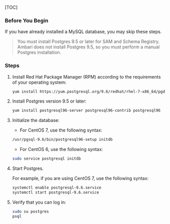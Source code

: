 [TOC]

### Before You Begin

If you have already installed a MySQL database, you may skip these steps.

> You must install Postgres 9.5 or later for SAM and Schema Registry. Ambari does not install Postgres 9.5, so you must perform a manual Postgres installation.

### Steps

1. Install Red Hat Package Manager (RPM) according to the requirements of your operating system:

    ```bash
    yum install https://yum.postgresql.org/9.6/redhat/rhel-7-x86_64/pgdg-redhat96-9.6-3.noarch.rpm
    ```

2. Install Postgres version 9.5 or later:
    
    ```bash
    yum install postgresql96-server postgresql96-contrib postgresql96
    ```

3. Initialize the database:

    - For CentOS 7, use the following syntax:

    ```bash
    /usr/pgsql-9.6/bin/postgresql96-setup initdb
    ```

   - For CentOS 6, use the following syntax:

    ```bash
    sudo service postgresql initdb
    ```

4. Start Postgres.

   For example, if you are using CentOS 7, use the following syntax:

    ```bash
    systemctl enable postgresql-9.6.service
    systemctl start postgresql-9.6.service
    ```

5. Verify that you can log in:

    ```bash
    sudo su postgres
    psql
    ```

